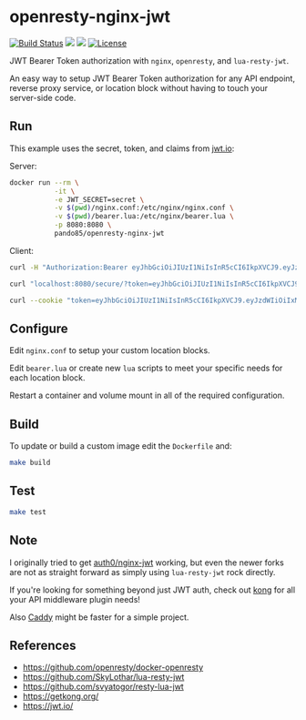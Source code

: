 openresty-nginx-jwt
===================
[![Build Status](https://travis-ci.org/pando85/openresty-nginx-jwt.svg?branch=master)](https://travis-ci.org/pando85/openresty-nginx-jwt) [![](https://images.microbadger.com/badges/image/pando85/openresty-nginx-jwt.svg)](https://microbadger.com/images/pando85/openresty-nginx-jwt) [![](https://images.microbadger.com/badges/version/pando85/openresty-nginx-jwt.svg)](https://microbadger.com/images/pando85/openresty-nginx-jwt) [![License](https://img.shields.io/github/license/mashape/apistatus.svg)](https://github.com/pando85/openresty-nginx-jwt/blob/master/LICENSE)

JWT Bearer Token authorization with `nginx`, `openresty`, and `lua-resty-jwt`.

An easy way to setup JWT Bearer Token authorization for any API endpoint, reverse proxy service, or location block without having to touch your server-side code.

## Run

This example uses the secret, token, and claims from [jwt.io](https://jwt.io/):

Server:

```bash
docker run --rm \
           -it \
           -e JWT_SECRET=secret \
           -v $(pwd)/nginx.conf:/etc/nginx/nginx.conf \
           -v $(pwd)/bearer.lua:/etc/nginx/bearer.lua \
           -p 8080:8080 \
           pando85/openresty-nginx-jwt
```

Client:
```bash
curl -H "Authorization:Bearer eyJhbGciOiJIUzI1NiIsInR5cCI6IkpXVCJ9.eyJzdWIiOiIxMjM0NTY3ODkwIiwibmFtZSI6IkpvaG4gRG9lIiwiYWRtaW4iOnRydWV9.TJVA95OrM7E2cBab30RMHrHDcEfxjoYZgeFONFh7HgQ" localhost:8080/secure/

curl "localhost:8080/secure/?token=eyJhbGciOiJIUzI1NiIsInR5cCI6IkpXVCJ9.eyJzdWIiOiIxMjM0NTY3ODkwIiwibmFtZSI6IkpvaG4gRG9lIiwiYWRtaW4iOnRydWV9.TJVA95OrM7E2cBab30RMHrHDcEfxjoYZgeFONFh7HgQ"

curl --cookie "token=eyJhbGciOiJIUzI1NiIsInR5cCI6IkpXVCJ9.eyJzdWIiOiIxMjM0NTY3ODkwIiwibmFtZSI6IkpvaG4gRG9lIiwiYWRtaW4iOnRydWV9.TJVA95OrM7E2cBab30RMHrHDcEfxjoYZgeFONFh7HgQ" localhost:8080/secure/
```


## Configure

Edit `nginx.conf` to setup your custom location blocks.

Edit `bearer.lua` or create new `lua` scripts to meet your specific needs for each location block.

Restart a container and volume mount in all of the required configuration.

## Build

To update or build a custom image edit the `Dockerfile` and:
```bash
make build
```

## Test

```bash
make test
```

## Note

I originally tried to get [auth0/nginx-jwt](https://github.com/auth0/nginx-jwt) working, but even the newer forks are not as straight forward as simply using `lua-resty-jwt` rock directly.

If you're looking for something beyond just JWT auth, check out [kong](https://getkong.org/) for all your API middleware plugin needs!

Also [Caddy](https://caddyserver.com/) might be faster for a simple project.

## References

* https://github.com/openresty/docker-openresty
* https://github.com/SkyLothar/lua-resty-jwt
* https://github.com/svyatogor/resty-lua-jwt
* https://getkong.org/
* https://jwt.io/
